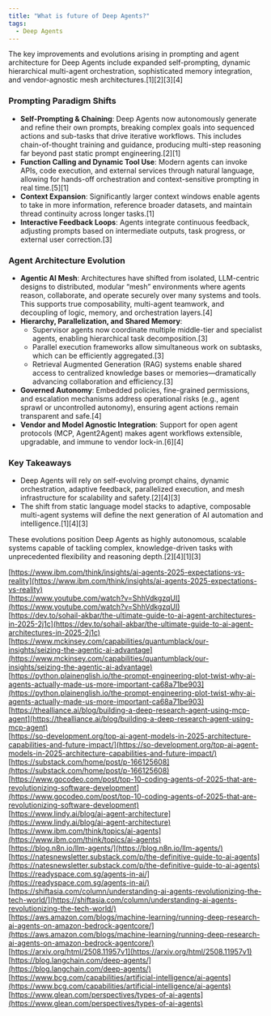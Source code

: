 ```yaml
---
title: "What is future of Deep Agents?"
tags:
  - Deep Agents
---
```


The key improvements and evolutions arising in prompting and agent architecture for Deep Agents include expanded self-prompting, dynamic hierarchical multi-agent orchestration, sophisticated memory integration, and vendor-agnostic mesh architectures.[1][2][3][4]

### Prompting Paradigm Shifts

- **Self-Prompting & Chaining**: Deep Agents now autonomously generate and refine their own prompts, breaking complex goals into sequenced actions and sub-tasks that drive iterative workflows. This includes chain-of-thought training and guidance, producing multi-step reasoning far beyond past static prompt engineering.[2][1]
- **Function Calling and Dynamic Tool Use**: Modern agents can invoke APIs, code execution, and external services through natural language, allowing for hands-off orchestration and context-sensitive prompting in real time.[5][1]
- **Context Expansion**: Significantly larger context windows enable agents to take in more information, reference broader datasets, and maintain thread continuity across longer tasks.[1]
- **Interactive Feedback Loops**: Agents integrate continuous feedback, adjusting prompts based on intermediate outputs, task progress, or external user correction.[3]

### Agent Architecture Evolution

- **Agentic AI Mesh**: Architectures have shifted from isolated, LLM-centric designs to distributed, modular “mesh” environments where agents reason, collaborate, and operate securely over many systems and tools. This supports true composability, multi-agent teamwork, and decoupling of logic, memory, and orchestration layers.[4]
- **Hierarchy, Parallelization, and Shared Memory**:
  - Supervisor agents now coordinate multiple middle-tier and specialist agents, enabling hierarchical task decomposition.[3]
  - Parallel execution frameworks allow simultaneous work on subtasks, which can be efficiently aggregated.[3]
  - Retrieval Augmented Generation (RAG) systems enable shared access to centralized knowledge bases or memories—dramatically advancing collaboration and efficiency.[3]
- **Governed Autonomy**: Embedded policies, fine-grained permissions, and escalation mechanisms address operational risks (e.g., agent sprawl or uncontrolled autonomy), ensuring agent actions remain transparent and safe.[4]
- **Vendor and Model Agnostic Integration**: Support for open agent protocols (MCP, Agent2Agent) makes agent workflows extensible, upgradable, and immune to vendor lock-in.[6][4]

### Key Takeaways

- Deep Agents will rely on self-evolving prompt chains, dynamic orchestration, adaptive feedback, parallelized execution, and mesh infrastructure for scalability and safety.[2][4][3]
- The shift from static language model stacks to adaptive, composable multi-agent systems will define the next generation of AI automation and intelligence.[1][4][3]

These evolutions position Deep Agents as highly autonomous, scalable systems capable of tackling complex, knowledge-driven tasks with unprecedented flexibility and reasoning depth.[2][4][1][3]

[https://www.ibm.com/think/insights/ai-agents-2025-expectations-vs-reality](https://www.ibm.com/think/insights/ai-agents-2025-expectations-vs-reality)  
[https://www.youtube.com/watch?v=ShhVdkgzqUI](https://www.youtube.com/watch?v=ShhVdkgzqUI)  
[https://dev.to/sohail-akbar/the-ultimate-guide-to-ai-agent-architectures-in-2025-2j1c](https://dev.to/sohail-akbar/the-ultimate-guide-to-ai-agent-architectures-in-2025-2j1c)  
[https://www.mckinsey.com/capabilities/quantumblack/our-insights/seizing-the-agentic-ai-advantage](https://www.mckinsey.com/capabilities/quantumblack/our-insights/seizing-the-agentic-ai-advantage)  
[https://python.plainenglish.io/the-prompt-engineering-plot-twist-why-ai-agents-actually-made-us-more-important-ca68a71be903](https://python.plainenglish.io/the-prompt-engineering-plot-twist-why-ai-agents-actually-made-us-more-important-ca68a71be903)  
[https://thealliance.ai/blog/building-a-deep-research-agent-using-mcp-agent](https://thealliance.ai/blog/building-a-deep-research-agent-using-mcp-agent)  
[https://so-development.org/top-ai-agent-models-in-2025-architecture-capabilities-and-future-impact/](https://so-development.org/top-ai-agent-models-in-2025-architecture-capabilities-and-future-impact/)  
[https://substack.com/home/post/p-166125608](https://substack.com/home/post/p-166125608)  
[https://www.gocodeo.com/post/top-10-coding-agents-of-2025-that-are-revolutionizing-software-development](https://www.gocodeo.com/post/top-10-coding-agents-of-2025-that-are-revolutionizing-software-development)  
[https://www.lindy.ai/blog/ai-agent-architecture](https://www.lindy.ai/blog/ai-agent-architecture)  
[https://www.ibm.com/think/topics/ai-agents](https://www.ibm.com/think/topics/ai-agents)  
[https://blog.n8n.io/llm-agents/](https://blog.n8n.io/llm-agents/)  
[https://natesnewsletter.substack.com/p/the-definitive-guide-to-ai-agents](https://natesnewsletter.substack.com/p/the-definitive-guide-to-ai-agents)  
[https://readyspace.com.sg/agents-in-ai/](https://readyspace.com.sg/agents-in-ai/)  
[https://shiftasia.com/column/understanding-ai-agents-revolutionizing-the-tech-world/](https://shiftasia.com/column/understanding-ai-agents-revolutionizing-the-tech-world/)  
[https://aws.amazon.com/blogs/machine-learning/running-deep-research-ai-agents-on-amazon-bedrock-agentcore/](https://aws.amazon.com/blogs/machine-learning/running-deep-research-ai-agents-on-amazon-bedrock-agentcore/)  
[https://arxiv.org/html/2508.11957v1](https://arxiv.org/html/2508.11957v1)  
[https://blog.langchain.com/deep-agents/](https://blog.langchain.com/deep-agents/)  
[https://www.bcg.com/capabilities/artificial-intelligence/ai-agents](https://www.bcg.com/capabilities/artificial-intelligence/ai-agents)  
[https://www.glean.com/perspectives/types-of-ai-agents](https://www.glean.com/perspectives/types-of-ai-agents)  
